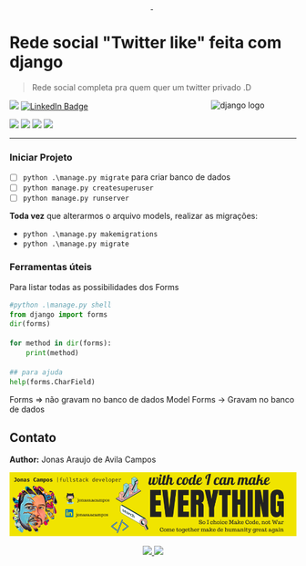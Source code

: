 <p align="center">
   <a href='https://github.com/jonasaacampos'>
      <img alt="" src="https://img.shields.io/static/v1?color=blue&label=django&message=framework&style=for-the-badge&logo=django"/>
      </a>
      <img alt="" src="https://img.shields.io/static/v1?color=green&label=python&message=programing&style=for-the-badge&logo=python"/>
      </a>
      <img alt="" src="https://img.shields.io/static/v1?color=blue&label=sqlilte&message=database&style=for-the-badge&logo=sqlite"/>
      </a>
</p>

<h1>Rede social "Twitter like" feita com django</h1>

> Rede social completa pra quem quer um twitter privado .D

<img alt="django logo" src="https://github.com/jonasaacampos/Study_Python-Django/blob/main/img/django-hexbin.png?raw=true" width=150 align=right>

[![](https://img.shields.io/badge/feito%20com%20%E2%9D%A4%20por-jaac-cyan)](https://github.com/jonasaacampos)
[![LinkedIn Badge](https://img.shields.io/badge/LinkedIn-Profile-informational?style=flat&logo=linkedin&logoColor=white&color=0D76A8)](https://www.linkedin.com/in/jonasaacampos)

![](https://img.shields.io/badge/bulma-informational?style=flat&logo=bulma&logoColor=white&color=gold)
![](https://img.shields.io/badge/python-informational?style=flat&logo=python&logoColor=white&color=green)
![](https://img.shields.io/badge/django-informational?style=flat&logo=django&logoColor=white&color=black)
![](https://img.shields.io/badge/twitter-informational?style=flat&logo=twitter&logoColor=white&color=pink)

----

### Iniciar Projeto

- [ ] `python .\manage.py migrate` para criar banco de dados
- [ ] `python manage.py createsuperuser`
- [ ] `python manage.py runserver`

**Toda vez** que alterarmos o arquivo models, realizar as migrações:

- `python .\manage.py makemigrations`
- `python .\manage.py migrate`

### Ferramentas úteis

Para listar todas as possibilidades dos Forms
```python
#python .\manage.py shell
from django import forms
dir(forms)

for method in dir(forms): 
	print(method)

## para ajuda    
help(forms.CharField)
```

Forms => não gravam no banco de dados
Model Forms -> Gravam no banco de dados


<!-- CONTACT -->

## Contato

**Author:** Jonas Araujo de Avila Campos

![Alt text](https://github.com/jonasaacampos/jonasaacampos/raw/master/img/banner2.png)

<p align='center'>
  <a href='https://github.com/jonasaacampos'>
    <img src='https://img.shields.io/badge/GitHub-100000?style=for-the-badge&logo=github&logoColor=white'/>
  </a>
  <a href='https://www.linkedin.com/in/jonasaacampos/'>
    <img src='https://img.shields.io/badge/LinkedIn-0077B5?style=for-the-badge&logo=linkedin&logoColor=white'/>
  </a>
</p>